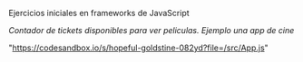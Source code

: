 Ejercicios iniciales en frameworks de JavaScript

*Contador de tickets disponibles para ver peliculas. Ejemplo una app de cine*

"https://codesandbox.io/s/hopeful-goldstine-082yd?file=/src/App.js"
